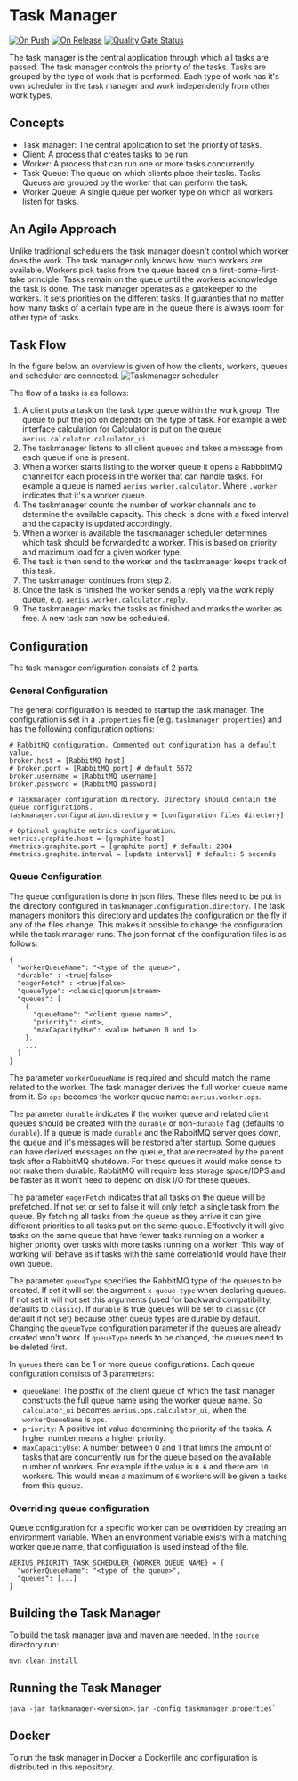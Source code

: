 # Task Manager

[![On Push](https://github.com/aerius/taskmanager/actions/workflows/on-push.yml/badge.svg)](#)
[![On Release](https://github.com/aerius/taskmanager/actions/workflows/on-release-published.yml/badge.svg)](#)
[![Quality Gate Status](https://sonarcloud.io/api/project_badges/measure?project=aerius_taskmanager&metric=alert_status)](https://sonarcloud.io/dashboard?id=aerius_taskmanager)

The task manager is the central application through which all tasks are passed.
The task manager controls the priority of the tasks.
Tasks are grouped by the type of work that is performed.
Each type of work has it's own scheduler in the task manager and work independently from other work types.

## Concepts

- Task manager: The central application to set the priority of tasks.
- Client: A process that creates tasks to be run.
- Worker: A process that can run one or more tasks concurrently.
- Task Queue: The queue on which clients place their tasks.
  Tasks Queues are grouped by the worker that can perform the task.
- Worker Queue: A single queue per worker type on which all workers listen for tasks.

## An Agile Approach

Unlike traditional schedulers the task manager doesn't control which worker does the work.
The task manager only knows how much workers are available.
Workers pick tasks from the queue based on a first-come-first-take principle.
Tasks remain on the queue until the workers acknowledge the task is done.
The task manager operates as a gatekeeper to the workers.
It sets priorities on the different tasks.
It guaranties that no matter how many tasks of a certain type are in the queue there is always room for other type of tasks.

## Task Flow

In the figure below an overview is given of how the clients, workers, queues and scheduler are connected.
![Taskmanager scheduler](doc/taskmanager_scheduler.svg)

The flow of a tasks is as follows:

1. A client puts a task on the task type queue within the work group.
   The queue to put the job on depends on the type of task.
   For example a web interface calculation for Calculator is put on the queue `aerius.calculator.calculator_ui`.
2. The taskmanager listens to all client queues and takes a message from each queue if one is present.
3. When a worker starts listing to the worker queue it opens a RabbbitMQ channel for each process in the worker that can handle tasks.
   For example a queue is named `aerius.worker.calculator`. Where `.worker` indicates that it's a worker queue.
4. The taskmanager counts the number of worker channels and to determine the available capacity.
   This check is done with a fixed interval and the capacity is updated accordingly.
5. When a worker is available the taskmanager scheduler determines which task should be forwarded to a worker.
   This is based on priority and maximum load for a given worker type.
6. The task is then send to the worker and the taskmanager keeps track of this task.
7. The taskmanager continues from step 2.
8. Once the task is finished the worker sends a reply via the work reply queue, e.g. `aerius.worker.calculator.reply`.
9. The taskmanager marks the tasks as finished and marks the worker as free.
   A new task can now be scheduled.

## Configuration

The task manager configuration consists of 2 parts.

### General Configuration

The general configuration is needed to startup the task manager.
The configuration is set in a `.properties` file (e.g. `taskmanager.properties`) and has the following configuration options:

```
# RabbitMQ configuration. Commented out configuration has a default value.
broker.host = [RabbitMQ host]
# broker.port = [RabbitMQ port] # default 5672
broker.username = [RabbitMQ username]
broker.password = [RabbitMQ password]

# Taskmanager configuration directory. Directory should contain the queue configurations.
taskmanager.configuration.directory = [configuration files directory]

# Optional graphite metrics configuration:
metrics.graphite.host = [graphite host]
#metrics.graphite.port = [graphite port] # default: 2004
#metrics.graphite.interval = [update interval] # default: 5 seconds
```

### Queue Configuration

The queue configuration is done in json files.
These files need to be put in the directory configured in `taskmanager.configuration.directory`.
The task managers monitors this directory and updates the configuration on the fly if any of the files change.
This makes it possible to change the configuration while the task manager runs.
The json format of the configuration files is as follows:

```
{
  "workerQueueName": "<type of the queue>",
  "durable" : <true|false>
  "eagerFetch" : <true|false>
  "queueType": <classic|quorum|stream>
  "queues": [
    {
      "queueName": "<client queue name>",
      "priority": <int>,
      "maxCapacityUse": <value between 0 and 1>
    },
    ...
  ]
}
```

The parameter `workerQueueName` is required and should match the name related to the worker.
The task manager derives the full worker queue name from it.
So `ops` becomes the worker queue name: `aerius.worker.ops`.

The parameter `durable` indicates if the worker queue and related client queues should be created with the `durable` or non-`durable` flag (defaults to `durable`).
If a queue is made `durable` and the RabbitMQ server goes down, the queue and it's messages will be restored after startup.
Some queues can have derived messages on the queue, that are recreated by the parent task after a RabbitMQ shutdown.
For these queues it would make sense to not make them durable.
RabbitMQ will require less storage space/IOPS and be faster as it won't need to depend on disk I/O for these queues.

The parameter `eagerFetch` indicates that all tasks on the queue will be prefetched.
If not set or set to false it will only fetch a single task from the queue.
By fetching all tasks from the queue as they arrive it can give different priorities to all tasks put on the same queue.
Effectively it will give tasks on the same queue that have fewer tasks running on a worker a higher priority over tasks with more tasks running on a worker.
This way of working will behave as if tasks with the same correlationId would have their own queue.

The parameter `queueType` specifies the RabbitMQ type of the queues to be created.
If set it will set the argument `x-queue-type` when declaring queues.
If not set it will not set this arguments (used for backward compatibility, defaults to `classic`).
If `durable` is true queues will be set to `classic` (or default if not set) because other queue types are durable by default.
Changing the `queueType` configuration parameter if the queues are already created won't work.
If `queueType` needs to be changed, the queues need to be deleted first.

In `queues` there can be 1 or more queue configurations.
Each queue configuration consists of 3 parameters:

- `queueName`: The postfix of the client queue of which the task manager constructs the full queue name using the worker queue name.
  So `calculator_ui` becomes `aerius.ops.calculator_ui`, when the `workerQueueName` is `ops`.
- `priority`: A positive int value determining the priority of the tasks.
  A higher number means a higher priority.
- `maxCapacityUse`: A number between 0 and 1 that limits the amount of tasks that are concurrently run for the queue based on the available number of workers.
  For example if the value is `0.6` and there are `10` workers.
  This would mean a maximum of `6` workers will be given a tasks from this queue.

### Overriding queue configuration

Queue configuration for a specific worker can be overridden by creating an environment variable.
When an environment variable exists with a matching worker queue name, that configuration is used instead of the file.

```
AERIUS_PRIORITY_TASK_SCHEDULER_{WORKER QUEUE NAME} = {
  "workerQueueName": "<type of the queue>",
  "queues": [...]
}
```

## Building the Task Manager

To build the task manager java and maven are needed.
In the `source` directory run:

```
mvn clean install
```

## Running the Task Manager

```
java -jar taskmanager-<version>.jar -config taskmanager.properties`
```

## Docker

To run the task manager in Docker a Dockerfile and configuration is distributed in this repository.

